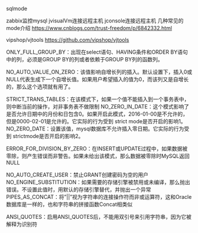 sqlmode

zabbix监控mysql 
jvisualVm连接远程主机
jconsole连接远程主机
几种常见的mode介绍
https://www.cnblogs.com/trust-freedom/p/6842332.html

vipshop/vjtools  https://github.com/vipshop/vjtools

ONLY_FULL_GROUP_BY：出现在select语句、HAVING条件和ORDER BY语句中的列，必须是GROUP BY的列或者依赖于GROUP BY列的函数列。

 

NO_AUTO_VALUE_ON_ZERO：该值影响自增长列的插入。默认设置下，插入0或NULL代表生成下一个自增长值。如果用户希望插入的值为0，而该列又是自增长的，那么这个选项就有用了。

 

STRICT_TRANS_TABLES：在该模式下，如果一个值不能插入到一个事务表中，则中断当前的操作，对非事务表不做限制
NO_ZERO_IN_DATE：这个模式影响了是否允许日期中的月份和日包含0。如果开启此模式，2016-01-00是不允许的，但是0000-02-01是允许的。它实际的行为受到 strict mode是否开启的影响1。
NO_ZERO_DATE：设置该值，mysql数据库不允许插入零日期。它实际的行为受到 strictmode是否开启的影响2。

ERROR_FOR_DIVISION_BY_ZERO：在INSERT或UPDATE过程中，如果数据被零除，则产生错误而非警告。如果未给出该模式，那么数据被零除时MySQL返回NULL

NO_AUTO_CREATE_USER：禁止GRANT创建密码为空的用户
NO_ENGINE_SUBSTITUTION：如果需要的存储引擎被禁用或未编译，那么抛出错误。不设置此值时，用默认的存储引擎替代，并抛出一个异常
PIPES_AS_CONCAT：将”||”视为字符串的连接操作符而非或运算符，这和Oracle数据库是一样的，也和字符串的拼接函数Concat相类似

 

ANSI_QUOTES：启用ANSI_QUOTES后，不能用双引号来引用字符串，因为它被解释为识别符